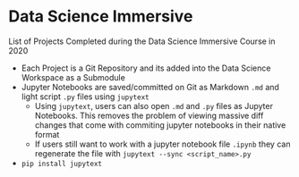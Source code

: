 # Data Science Immersive
List of Projects Completed during the Data Science Immersive Course in 2020

- Each Project is a Git Repository and its added into the Data Science Workspace as a Submodule
- Jupyter Notebooks are saved/committed on Git as Markdown `.md` and light script `.py` files using `jupytext`   
  - Using `jupytext`, users can also open `.md` and `.py` files as Jupyter Notebooks. This removes the problem of viewing massive diff changes that come with commiting jupyter notebooks in their native format
  - If users still want to work with a jupyter notebook file `.ipynb` they can regenerate the file with `jupytext --sync <script_name>.py`
- `pip install jupytext`
